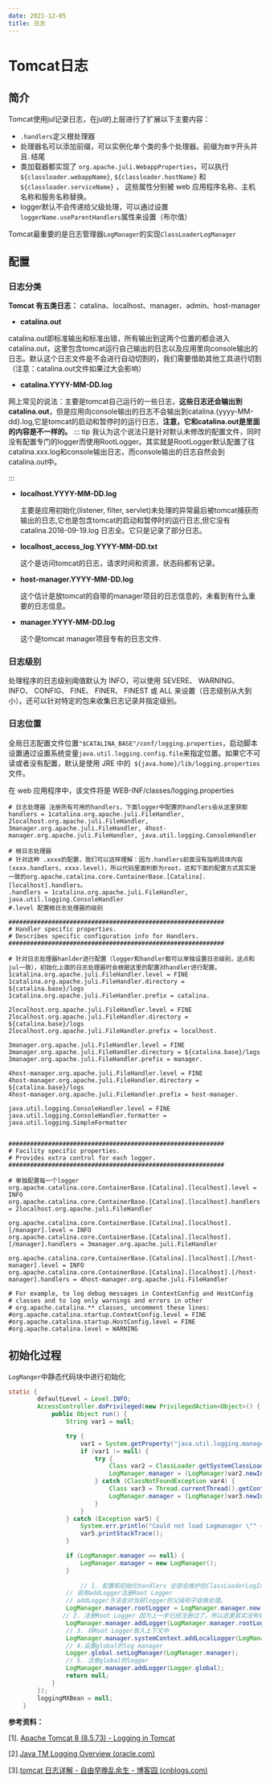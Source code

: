 ```yaml
---
date: 2021-12-05
title: 日志
---
```

# Tomcat日志

## 简介

Tomcat使用jul记录日志，在jul的上层进行了扩展以下主要内容：

- `.handlers`定义根处理器
- 处理器名可以添加前缀，可以实例化单个类的多个处理器。前缀为`数字`开头并且`.`结尾
- 类加载器都实现了 `org.apache.juli.WebappProperties`，可以执行 `${classloader.webappName}`, `${classloader.hostName}` 和 `${classloader.serviceName}` ， 这些属性分别被 web 应用程序名称、主机名称和服务名称替换。
- logger默认不会传递给父级处理，可以通过设置`loggerName.useParentHandlers`属性来设置（布尔值）

Tomcat最重要的是日志管理器`LogManager`的实现`ClassLoaderLogManager`



## 配置

### 日志分类

**Tomcat 有五类日志：** catalina、localhost、manager、admin、host-manager

- **catalina.out**

​		catalina.out即标准输出和标准出错，所有输出到这两个位置的都会进入catalina.out，这里包含tomcat运行自己输出的日志以及应用里向console输出的日志。默认这个日志文件是不会进行自动切割的，我们需要借助其他工具进行切割（注意：catalina.out文件如果过大会影响）

- **catalina.YYYY-MM-DD.log**

​		网上常见的说法：主要是tomcat自己运行的一些日志，**这些日志还会输出到catalina.out**，但是应用向console输出的日志不会输出到catalina.{yyyy-MM-dd}.log,它是tomcat的启动和暂停时的运行日志，**注意，它和catalina.out是里面的内容是不一样的。**
::: tip
​		我认为这个说法只是针对默认未修改的配置文件，同时没有配置专门的logger而使用RootLogger。其实就是RootLogger默认配置了往catalina.xxx.log和console输出日志，而console输出的日志自然会到catalina.out中。


:::

- **localhost.YYYY-MM-DD.log**

  主要是应用初始化(listener, filter, servlet)未处理的异常最后被tomcat捕获而输出的日志,它也是包含tomcat的启动和暂停时的运行日志,但它没有catalina.2018-09-19.log 日志全。它只是记录了部分日志。

- **localhost_access_log**.**YYYY-MM-DD.txt**

  这个是访问tomcat的日志，请求时间和资源，状态码都有记录。

- **host-manager.YYYY-MM-DD.log**

  这个估计是放tomcat的自带的manager项目的日志信息的，未看到有什么重要的日志信息。

- **manager.YYYY-MM-DD.log**

	这个是tomcat manager项目专有的日志文件.

### 日志级别

处理程序的日志级别阈值默认为 INFO，可以使用 SEVERE、 WARNING、 INFO、 CONFIG、 FINE、 FINER、 FINEST 或 ALL 来设置（日志级别从大到小）。还可以针对特定的包来收集日志记录并指定级别。

### 日志位置

全局日志配置文件位置`"$CATALINA_BASE"/conf/logging.properties`，启动脚本设置通过设置系统变量`java.util.logging.config.file`来指定位置。如果它不可读或者没有配置，默认是使用 JRE 中的` ${java.home}/lib/logging.properties` 文件。

在 web 应用程序中，该文件将是 WEB-INF/classes/logging.properties

```shell
# 日志处理器 注册所有可用的handlers，下面logger中配置的handlers会从这里获取
handlers = 1catalina.org.apache.juli.FileHandler, 2localhost.org.apache.juli.FileHandler, 3manager.org.apache.juli.FileHandler, 4host-manager.org.apache.juli.FileHandler, java.util.logging.ConsoleHandler

# 根日志处理器  
# 针对这种 .xxxx的配置，我们可以这样理解：因为.handlers前面没有指明具体内容(xxxx.handlers、xxxx.level)，所以代码里面判断为root，这和下面的配置方式其实是一致的org.apache.catalina.core.ContainerBase.[Catalina].[localhost].handlers。
.handlers = 1catalina.org.apache.juli.FileHandler, java.util.logging.ConsoleHandler
#.level 配置根日志处理器的级别

############################################################
# Handler specific properties.
# Describes specific configuration info for Handlers.
############################################################

# 针对日志处理器hanlder进行配置（logger和handler都可以单独设置日志级别，这点和jul一致），初始化上面的日志处理器时会根据这里的配置对handler进行配置。
1catalina.org.apache.juli.FileHandler.level = FINE
1catalina.org.apache.juli.FileHandler.directory = ${catalina.base}/logs
1catalina.org.apache.juli.FileHandler.prefix = catalina.

2localhost.org.apache.juli.FileHandler.level = FINE
2localhost.org.apache.juli.FileHandler.directory = ${catalina.base}/logs
2localhost.org.apache.juli.FileHandler.prefix = localhost.

3manager.org.apache.juli.FileHandler.level = FINE
3manager.org.apache.juli.FileHandler.directory = ${catalina.base}/logs
3manager.org.apache.juli.FileHandler.prefix = manager.

4host-manager.org.apache.juli.FileHandler.level = FINE
4host-manager.org.apache.juli.FileHandler.directory = ${catalina.base}/logs
4host-manager.org.apache.juli.FileHandler.prefix = host-manager.

java.util.logging.ConsoleHandler.level = FINE
java.util.logging.ConsoleHandler.formatter = java.util.logging.SimpleFormatter


############################################################
# Facility specific properties.
# Provides extra control for each logger.
############################################################

# 单独配置每一个logger
org.apache.catalina.core.ContainerBase.[Catalina].[localhost].level = INFO
org.apache.catalina.core.ContainerBase.[Catalina].[localhost].handlers = 2localhost.org.apache.juli.FileHandler

org.apache.catalina.core.ContainerBase.[Catalina].[localhost].[/manager].level = INFO
org.apache.catalina.core.ContainerBase.[Catalina].[localhost].[/manager].handlers = 3manager.org.apache.juli.FileHandler

org.apache.catalina.core.ContainerBase.[Catalina].[localhost].[/host-manager].level = INFO
org.apache.catalina.core.ContainerBase.[Catalina].[localhost].[/host-manager].handlers = 4host-manager.org.apache.juli.FileHandler

# For example, to log debug messages in ContextConfig and HostConfig
# classes and to log only warnings and errors in other
# org.apache.catalina.** classes, uncomment these lines:
#org.apache.catalina.startup.ContextConfig.level = FINE
#org.apache.catalina.startup.HostConfig.level = FINE
#org.apache.catalina.level = WARNING
```

## 初始化过程

`LogManger`中静态代码块中进行初始化

```java
static {
        defaultLevel = Level.INFO;
        AccessController.doPrivileged(new PrivilegedAction<Object>() {
            public Object run() {
                String var1 = null;

                try {
                    var1 = System.getProperty("java.util.logging.manager");
                    if (var1 != null) {
                        try {
                            Class var2 = ClassLoader.getSystemClassLoader().loadClass(var1);
                            LogManager.manager = (LogManager)var2.newInstance();
                        } catch (ClassNotFoundException var4) {
                            Class var3 = Thread.currentThread().getContextClassLoader().loadClass(var1);
                            LogManager.manager = (LogManager)var3.newInstance();
                        }
                    }
                } catch (Exception var5) {
                    System.err.println("Could not load Logmanager \"" + var1 + "\"");
                    var5.printStackTrace();
                }

                if (LogManager.manager == null) {
                    LogManager.manager = new LogManager();
                }
								
             		// 1. 配置和初始化handlers 全部会维护在ClassLoaderLogInfo#handlers下面addLogger给logger设置handlers时会从这个集合中获取
              	// 调用addLogger注册Root Logger
                // addLogger方法会对当前logger的父级和子级做处理。
                LogManager.manager.rootLogger = LogManager.manager.new RootLogger();
               // 2. 注册Root Logger 因为上一步已经注册过了，所以这里其实没有做什么事情，会很快跳出方法。 
                LogManager.manager.addLogger(LogManager.manager.rootLogger);
              	// 3. 将Root Logger放入上下文中
                LogManager.manager.systemContext.addLocalLogger(LogManager.manager.rootLogger);
              	// 4.设置global的log manager
                Logger.global.setLogManager(LogManager.manager);
              	// 5. 注册global的logger
                LogManager.manager.addLogger(Logger.global);
                return null;
            }
        });
        loggingMXBean = null;
    }
```


 **参考资料：**

[1]. [Apache Tomcat 8 (8.5.73) - Logging in Tomcat](https://tomcat.apache.org/tomcat-8.5-doc/logging.html)

[2].[Java TM Logging Overview (oracle.com)](https://docs.oracle.com/javase/7/docs/technotes/guides/logging/overview.html)

[3].[tomcat 日志详解 - 自由早晚乱余生 - 博客园 (cnblogs.com)](https://www.cnblogs.com/operationhome/p/9680040.html)

